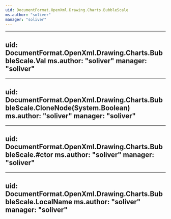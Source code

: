 ```yaml
---
uid: DocumentFormat.OpenXml.Drawing.Charts.BubbleScale
ms.author: "soliver"
manager: "soliver"
---
```


---
uid: DocumentFormat.OpenXml.Drawing.Charts.BubbleScale.Val
ms.author: "soliver"
manager: "soliver"
---

---
uid: DocumentFormat.OpenXml.Drawing.Charts.BubbleScale.CloneNode(System.Boolean)
ms.author: "soliver"
manager: "soliver"
---

---
uid: DocumentFormat.OpenXml.Drawing.Charts.BubbleScale.#ctor
ms.author: "soliver"
manager: "soliver"
---

---
uid: DocumentFormat.OpenXml.Drawing.Charts.BubbleScale.LocalName
ms.author: "soliver"
manager: "soliver"
---
